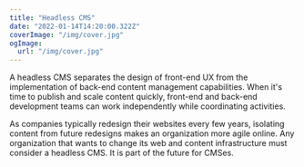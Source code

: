 ```yaml
---
title: "Headless CMS"
date: "2022-01-14T14:20:00.322Z"
coverImage: "/img/cover.jpg"
ogImage:
  url: "/img/cover.jpg"
---
```


A headless CMS separates the design of front-end UX from the implementation of back-end content management capabilities. When it's time to publish and scale content quickly, front-end and back-end development teams can work independently while coordinating activities.

As companies typically redesign their websites every few years, isolating content from future redesigns makes an organization more agile online. Any organization that wants to change its web and content infrastructure must consider a headless CMS. It is part of the future for CMSes.
